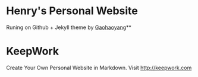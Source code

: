 # Henry's Personal Website

Runing on Github + Jekyll theme by [Gaohaoyang](https://github.com/Gaohaoyang/gaohaoyang.github.io)**

# KeepWork
Create Your Own Personal Website in Markdown. Visit http://keepwork.com 



